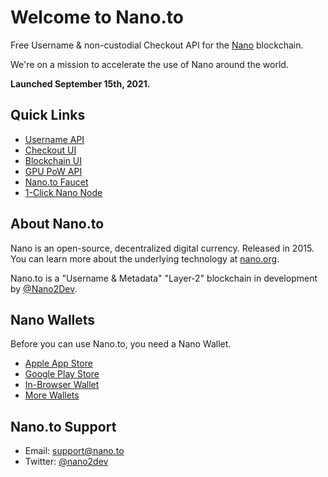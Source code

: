 # Welcome to Nano.to

Free Username & non-custodial Checkout API for the [Nano](https://www.google.com/search?q=nano+currency) blockchain.

We're on a mission to accelerate the use of Nano around the world. 

**Launched September 15th, 2021.**

## **Quick Links**

- [Username API](/username)
- [Checkout UI](/checkout)
- [Blockchain UI](/blockchain)
- [GPU PoW API](/pow)
- [Nano.to Faucet](/faucet)
- [1-Click Nano Node](/node)

## About Nano.to

Nano is an open-source, decentralized digital currency. Released in 2015. You can learn more about the underlying technology at [nano.org](https://nano.org).

Nano.to is a "Username & Metadata" "Layer-2" blockchain in development by [@Nano2Dev](https://twitter.com/nano2dev). 

## Nano Wallets

Before you can use Nano.to, you need a Nano Wallet. 

- [Apple App Store](https://itunes.apple.com/us/app/natrium/id1451425707?ls=1&mt=8)
- [Google Play Store](https://play.google.com/store/apps/details?id=co.banano.natriumwallet)
- [In-Browser Wallet](https://nault.cc/)
- [More Wallets](https://hub.nano.org/i/wallets/2)

## Nano.to Support

- Email: support@nano.to
- Twitter: [@nano2dev](https://twitter.com/nano2dev)
